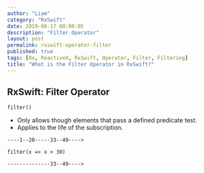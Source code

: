 ```yaml
---
author: "Liam"
category: "RxSwift"
date: 2019-06-17 00:00:05
description: "Filter Operator"
layout: post
permalink: rxswift-operator-filter
published: true
tags: [Rx, ReactiveX, RxSwift, Operator, Filter, Filtering]
title: "What is the Filter Operator in RxSwift?"
---
```


## RxSwift: Filter Operator

`filter()`

- Only allows though elements that pass a defined predicate test.
- Applies to the life of the subscription.

```
----1--20-----33--49---->

filter(x => x > 30)

--------------33--49---->
```
